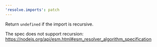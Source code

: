 ```yaml
---
'resolve.imports': patch
---
```


Return `undefined` if the import is recursive.

The spec does not support recursion: https://nodejs.org/api/esm.html#esm_resolver_algorithm_specification
